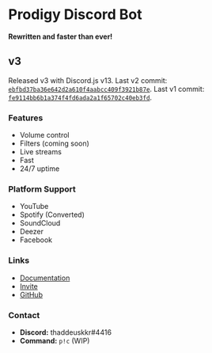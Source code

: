 # Prodigy Discord Bot
**Rewritten and faster than ever!**

## v3
Released v3 with Discord.js v13. 
Last v2 commit: [`ebfbd37ba36e642d2a610f4aabcc409f3921b87e`](https://github.com/riekkr/Prodigy/commits/ebfbd37ba36e642d2a610f4aabcc409f3921b87e).
Last v1 commit: [`fe9114bb6b1a374f4fd6ada2a1f65702c40eb3fd`](https://github.com/riekkr/Prodigy/commits/fe9114bb6b1a374f4fd6ada2a1f65702c40eb3fd).


### Features
- Volume control
- Filters (coming soon)
- Live streams
- Fast
- 24/7 uptime

### Platform Support
- YouTube
- Spotify (Converted)
- SoundCloud
- Deezer
- Facebook

### Links
- [Documentation](https://docs.prdg.tk)
- [Invite](https://discord.com/oauth2/authorize?client_id=823090420338524161&scope=bot&permissions=7515663606)
- [GitHub](https://github.com/thaddeuskkr/Prodigy)

### Contact
- **Discord:** thaddeuskkr#4416
- **Command:** `p!c` (WIP)
